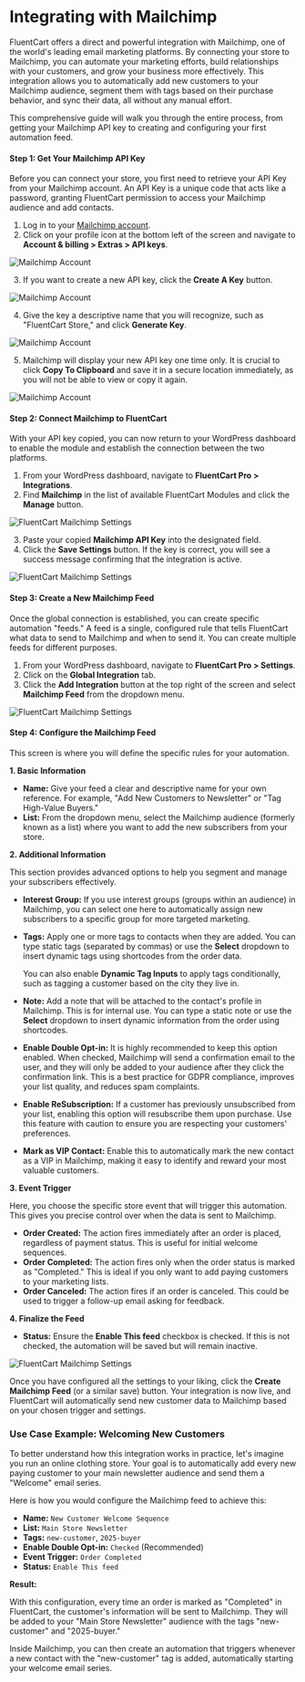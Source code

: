# Integrating with Mailchimp

FluentCart offers a direct and powerful integration with Mailchimp, one of the world's leading email marketing platforms. By connecting your store to Mailchimp, you can automate your marketing efforts, build relationships with your customers, and grow your business more effectively. This integration allows you to automatically add new customers to your Mailchimp audience, segment them with tags based on their purchase behavior, and sync their data, all without any manual effort.

This comprehensive guide will walk you through the entire process, from getting your Mailchimp API key to creating and configuring your first automation feed.

#### Step 1: Get Your Mailchimp API Key

Before you can connect your store, you first need to retrieve your API Key from your Mailchimp account. An API Key is a unique code that acts like a password, granting FluentCart permission to access your Mailchimp audience and add contacts.

1.  Log in to your [Mailchimp account](https://login.mailchimp.com).
2.  Click on your profile icon at the bottom left of the screen and navigate to **Account & billing > Extras > API keys**.

![Mailchimp Account](/images/integrations/mailchimp/mailchimp-api-2.webp)

3.  If you want to create a new API key, click the **Create A Key** button.

![Mailchimp Account](/images/integrations/mailchimp/mailchimp-api-3.webp)

4.  Give the key a descriptive name that you will recognize, such as "FluentCart Store," and click **Generate Key**.

![Mailchimp Account](/images/integrations/mailchimp/mailchimp-api-4.webp)


5.  Mailchimp will display your new API key one time only. It is crucial to click **Copy To Clipboard** and save it in a secure location immediately, as you will not be able to view or copy it again.

![Mailchimp Account](/images/integrations/mailchimp/mailchimp-api-5.webp)

#### Step 2: Connect Mailchimp to FluentCart

With your API key copied, you can now return to your WordPress dashboard to enable the module and establish the connection between the two platforms.

1.  From your WordPress dashboard, navigate to **FluentCart Pro > Integrations**.
2.  Find **Mailchimp** in the list of available FluentCart Modules and click the **Manage** button.

![FluentCart Mailchimp Settings](/images/integrations/mailchimp/integration-fluentcart-mailchimp-6.webp)

3.  Paste your copied **Mailchimp API Key** into the designated field.
4.  Click the **Save Settings** button. If the key is correct, you will see a success message confirming that the integration is active.

![FluentCart Mailchimp Settings](/images/integrations/mailchimp/integration-fluentcart-mailchimp-7.webp)

#### Step 3: Create a New Mailchimp Feed

Once the global connection is established, you can create specific automation "feeds." A feed is a single, configured rule that tells FluentCart what data to send to Mailchimp and when to send it. You can create multiple feeds for different purposes.

1.  From your WordPress dashboard, navigate to **FluentCart Pro > Settings**.
2.  Click on the **Global Integration** tab.
3.  Click the **Add Integration** button at the top right of the screen and select **Mailchimp Feed** from the dropdown menu.

![FluentCart Mailchimp Settings](/images/integrations/mailchimp/integration-fluentcart-mailchimp-9.webp)


#### Step 4: Configure the Mailchimp Feed

This screen is where you will define the specific rules for your automation.

**1. Basic Information**

* **Name:** Give your feed a clear and descriptive name for your own reference. For example, "Add New Customers to Newsletter" or "Tag High-Value Buyers."
* **List:** From the dropdown menu, select the Mailchimp audience (formerly known as a list) where you want to add the new subscribers from your store.

**2. Additional Information**

This section provides advanced options to help you segment and manage your subscribers effectively.

* **Interest Group:** If you use interest groups (groups within an audience) in Mailchimp, you can select one here to automatically assign new subscribers to a specific group for more targeted marketing.
* **Tags:** Apply one or more tags to contacts when they are added. You can type static tags (separated by commas) or use the **Select** dropdown to insert dynamic tags using shortcodes from the order data. 

    You can also enable **Dynamic Tag Inputs** to apply tags conditionally, such as tagging a customer based on the city they live in.
* **Note:** Add a note that will be attached to the contact's profile in Mailchimp. This is for internal use. You can type a static note or use the **Select** dropdown to insert dynamic information from the order using shortcodes.
* **Enable Double Opt-in:** It is highly recommended to keep this option enabled. When checked, Mailchimp will send a confirmation email to the user, and they will only be added to your audience after they click the confirmation link. This is a best practice for GDPR compliance, improves your list quality, and reduces spam complaints.
* **Enable ReSubscription:** If a customer has previously unsubscribed from your list, enabling this option will resubscribe them upon purchase. Use this feature with caution to ensure you are respecting your customers' preferences.
* **Mark as VIP Contact:** Enable this to automatically mark the new contact as a VIP in Mailchimp, making it easy to identify and reward your most valuable customers.

**3. Event Trigger**

Here, you choose the specific store event that will trigger this automation. This gives you precise control over when the data is sent to Mailchimp.

* **Order Created:** The action fires immediately after an order is placed, regardless of payment status. This is useful for initial welcome sequences.
* **Order Completed:** The action fires only when the order status is marked as "Completed." This is ideal if you only want to add paying customers to your marketing lists.
* **Order Canceled:** The action fires if an order is canceled. This could be used to trigger a follow-up email asking for feedback.

**4. Finalize the Feed**

* **Status:** Ensure the **Enable This feed** checkbox is checked. If this is not checked, the automation will be saved but will remain inactive.

![FluentCart Mailchimp Settings](/images/integrations/mailchimp/integration-fluentcart-mailchimp-10.webp)

Once you have configured all the settings to your liking, click the **Create Mailchimp Feed** (or a similar save) button. Your integration is now live, and FluentCart will automatically send new customer data to Mailchimp based on your chosen trigger and settings.


### Use Case Example: Welcoming New Customers

To better understand how this integration works in practice, let's imagine you run an online clothing store. Your goal is to automatically add every new paying customer to your main newsletter audience and send them a "Welcome" email series.

Here is how you would configure the Mailchimp feed to achieve this:

* **Name:** `New Customer Welcome Sequence`
* **List:** `Main Store Newsletter`
* **Tags:** `new-customer`, `2025-buyer`
* **Enable Double Opt-in:** `Checked` (Recommended)
* **Event Trigger:** `Order Completed`
* **Status:** `Enable This feed`

**Result:**

With this configuration, every time an order is marked as "Completed" in FluentCart, the customer's information will be sent to Mailchimp. They will be added to your "Main Store Newsletter" audience with the tags "new-customer" and "2025-buyer."

Inside Mailchimp, you can then create an automation that triggers whenever a new contact with the "new-customer" tag is added, automatically starting your welcome email series.
